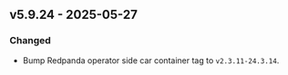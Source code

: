 ## v5.9.24 - 2025-05-27
### Changed
* Bump Redpanda operator side car container tag to `v2.3.11-24.3.14`.
